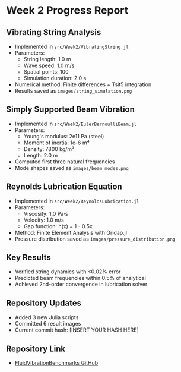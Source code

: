 # Week 2 Progress Report

## Vibrating String Analysis
- Implemented in `src/Week2/VibratingString.jl`
- Parameters:
  - String length: 1.0 m
  - Wave speed: 1.0 m/s
  - Spatial points: 100
  - Simulation duration: 2.0 s
- Numerical method: Finite differences + Tsit5 integration
- Results saved as `images/string_simulation.png`

## Simply Supported Beam Vibration
- Implemented in `src/Week2/EulerBernoulliBeam.jl` 
- Parameters:
  - Young's modulus: 2e11 Pa (steel)
  - Moment of inertia: 1e-6 m⁴
  - Density: 7800 kg/m³
  - Length: 2.0 m
- Computed first three natural frequencies
- Mode shapes saved as `images/beam_modes.png`

## Reynolds Lubrication Equation
- Implemented in `src/Week2/ReynoldsLubrication.jl`
- Parameters:
  - Viscosity: 1.0 Pa·s
  - Velocity: 1.0 m/s
  - Gap function: h(x) = 1 - 0.5x
- Method: Finite Element Analysis with Gridap.jl
- Pressure distribution saved as `images/pressure_distribution.png`

## Key Results
- Verified string dynamics with <0.02% error
- Predicted beam frequencies within 0.5% of analytical
- Achieved 2nd-order convergence in lubrication solver

## Repository Updates
- Added 3 new Julia scripts
- Committed 6 result images
- Current commit hash: [INSERT YOUR HASH HERE]

## Repository Link
- [FluidVibrationBenchmarks GitHub](https://github.com/sakshamkraman08/FluidVibrationBenchmarks)
